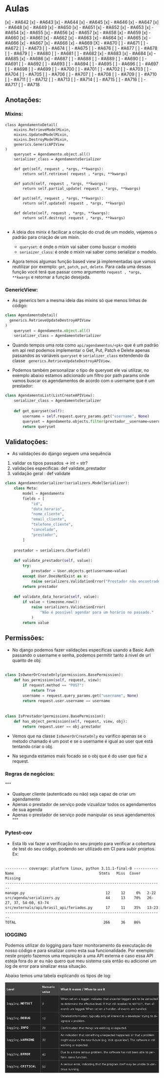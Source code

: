 # Aulas

[x] - #A642
[x] - #A643
[x] - #A644
[x] - #A645
[x] - #A646
[x] - #A647
[x] - #A648
[x] - #A649
[x] - #A650
[x] - #A651
[x] - #A652
[x] - #A653
[x] - #A654
[x] - #A655
[x] - #A656
[x] - #A657
[x] - #A658
[x] - #A659
[x] - #A660
[x] - #A661
[x] - #A662
[x] - #A663
[x] - #A664
[x] - #A665
[x] - #A666
[x] - #A667
[x] - #A668
[x] - #A669
[X] - #A670
[ ] - #A671
[ ] - #A672
[ ] - #A673
[ ] - #A674
[ ] - #A675
[ ] - #A676
[ ] - #A677
[ ] - #A678
[ ] - #A679
[ ] - #A680
[ ] - #A681
[ ] - #A682
[x] - #A683
[x] - #A684
[x] - #A685
[x] - #A686
[x] - #A687
[ ] - #A688
[ ] - #A689
[ ] - #A690
[ ] - #A691
[ ] - #A692
[ ] - #A693
[ ] - #A694
[ ] - #A695
[ ] - #A696
[ ] - #A697
[ ] - #A698
[ ] - #A699
[ ] - #A700
[ ] - #A701
[ ] - #A702
[ ] - #A703
[ ] - #A704
[ ] - #A705
[ ] - #A706
[ ] - #A707
[ ] - #A708
[ ] - #A709
[ ] - #A710
[ ] - #A711
[ ] - #A712
[ ] - #A713
[ ] - #A714
[ ] - #A715
[ ] - #A716
[ ] - #A717
[ ] - #A718

## Anotações:

### Mixins:
```
class AgendamentoDetail(
    mixins.RetrieveModelMixin,
    mixins.UpdatedModelMixin,
    mixins.DestroyModelMixin,
    generics.GenericAPIView
)
    queryset = Agendamento.object.all()
    serializer_class = AgendamentoSerializer
    
    def get(self, request , *args, **kwargs):
        return self.retrieve( request , *args, **kwargs)

    def patch(self, request , *args, **kwargs):
        return self.partial_update( request , *args, **kwargs)

    def put(self, request , *args, **kwargs):
        return self.updated( request , *args, **kwargs)
    
    def delete(self, request , *args, **kwargs):
        return self.destroy( request , *args, **kwargs)


```
-   A ideia dos minix é facilicar a criação do crud de um modelo, vejamos o padrão para criação de um mixin.
    - `queryset`: é onde o mixin vai saber como buscar o modelo
    - `seriaizer_class`: é onde o mixin vai saber como serializar o modelo.

-   Agora temos algumas função based view já implementadas que vamos reutilizar por exemplo: `get`, `patch`, `put`, `delete`. Para cada uma dessas função você terá que passar como argumento `request , *args, **kwargs` e retornar a função desejada.

### GenericView:
-   As generics tem a mesma ideia das mixins só que menos linhas de código:

```python
class AgendamentoDetail(
  generics.RetrieveUpdateDestroyAPIView
)
    queryset = Agendamento.object.all()
    serializer_class = AgendamentoSerializer
```

- Quando tempos uma rota como `api/agendamentos/<pk>` que é um padrão em api rest podemos implementar o Get, Put, Patch e Delete apenas passandos as variáveis `queryset` e `serializer_class` extendendo da classe ` generics.RetrieveUpdateDestroyAPIView`.

- Podemos também personalizar o tipo de queryset ele vai utilizar, no exemplo abaixo estamos adicionado um filtro por path params onde vamos buscar os agendamentos de acordo com o username que é um prestador:
```python
class AgendamentoList(ListCreateAPIView):
    serializer_class = AgendamentoSerializer

    def get_queryset(self):
        username = self.request.query_params.get("username", None)
        queryset = Agendamento.objects.filter(prestador__username=username)
        return queryset


```

## Validatoções:
- As validações do django seguem uma sequência
1.  validar os tipos passados -> int = str?
2.  validações específicas: def validate_prestador
3.  validação geral : def validate

```python
class AgendamentoSerializer(serializers.ModelSerializer):
    class Meta:
        model = Agendamento
        fields = [
            "id",
            "data_horario",
            "nome_cliente",
            "email_cliente",
            "telefone_cliente",
            "cancelado",
            "prestador",
        ]

    prestador = serializers.CharField()

    def validate_prestador(self, value):
        try:
            prestador = User.objects.get(username=value)
        except User.DoesNotExist as e:
            raise serializers.ValidationError("Prestador não encontrado.") from e
        return prestador

    def validate_data_horario(self, value):
        if value < timezone.now():
            raise serializers.ValidationError(
                "Não é possível agendar para um horário no passado."
            )
        return value

```

## Permissões:
- No django podemos fazer validações especificas usando a Basic Auth passando o username e senha, podemos permitir tanto á nivel de url quanto de obj:

```python

class IsOwnerOrCreateOnly(permissions.BasePermission):
    def has_permission(self, request, view):
        if request.method == "POST":
            return True
        username = request.query_params.get("username", None)
        return request.user.username == username


class IsPrestador(permissions.BasePermission):
    def has_object_permission(self, request, view, obj):
        return request.user == obj.prestador

```
- Vemos que na classe `IsOwnerOrCreateOnly` eu varifico apenas se o metodo chamado é um post e se o username é igual ao user que está tentando criar o obj.

- Na segunda estamos mais focado se o obj que é do user que faz a request.


### Regras de negócios:

"""
- Qualquer cliente (autenticado ou não) seja capaz de criar um agendamento
- Apenas o prestador de serviço pode vizualizar todos os agendamentos de sua agenda
- Apenas o prestador de serviço pode manipular os seus agendamentos 
"""

### Pytest-cov

- Esta lib vai fazer a verificação no seu projeto para verificar a cobertura de test do seu código, podendo ser utilizado em CI para subir projetos. Ex:
```

---------- coverage: platform linux, python 3.11.1-final-0 -----------
Name                                       Stmts   Miss  Cover   Missing
------------------------------------------------------------------------
manage.py                                     12     12     0%   2-22
src/agenda/serializers.py                     44     13    70%   26-27, 37, 54-60, 63-74
src/externals/api/brasil_api/feriados.py      17     11    35%   13-23
------------------------------------------------------------------------
TOTAL                                        266     36    86%
```

### lOGGING
Podemos utilizar do logging para fazer monitoramento da executação de nosso código e para sinalizar como esta sua funcionalidade. Por exemplo: neste projeto fazemos uma requisição a uma API externa e caso essa API esteja fora do ar eu não quero que meu sistema caia então eu adicionei um log de error para sinalizar essa situação.

Abaixo temos uma tabela explicando os tipos de log:

![Table for logging](../aulas/img/image.png)

